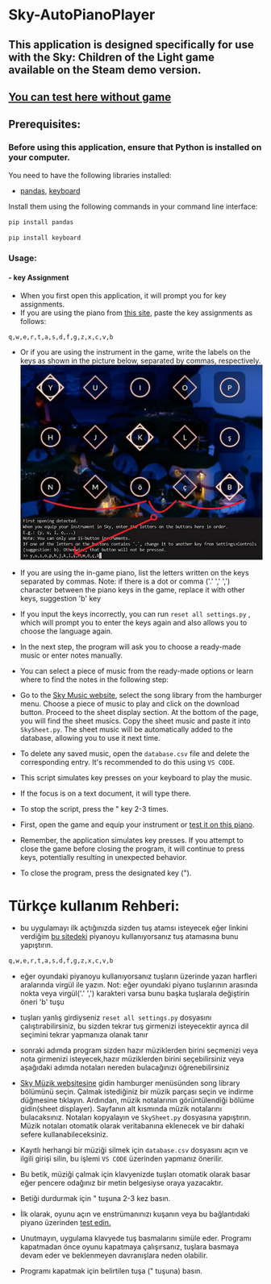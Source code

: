 # Sky-AutoPianoPlayer

## This application is designed specifically for use with the Sky: Children of the Light game available on the Steam demo version.

## [You can test here without game](https://specy.github.io/skyMusic/)
## Prerequisites:
### Before using this application, ensure that Python is installed on your computer.
You need to have the following libraries installed:
- [pandas](https://pandas.pydata.org/), [keyboard](https://pypi.org/project/keyboard/)

Install them using the following commands in your command line interface:

```cmd
pip install pandas
```

```cmd
pip install keyboard
```



### Usage:
 #### - key Assignment

* When you first open this application, it will prompt you for key assignments. 
* If you are using the piano from [this site](https://sky-music.herokuapp.com/), paste the key assignments as follows:
```
q,w,e,r,t,a,s,d,f,g,z,x,c,v,b
```

* Or if you are using the instrument in the game, write the labels on the keys as shown in the picture below, separated by commas, respectively.
![tutorialJPG](https://github.com/MERT-CKR/Sky-AutoPianoPlayer/blob/main/readmeJPG/readmeJPG.jpg)
* If you are using the in-game piano, list the letters written on the keys separated by commas.
Note: if there is a dot or comma ('.' ',' ',') character between the piano keys in the game, replace it with other keys, suggestion 'b' key

* If you input the keys incorrectly, you can run `reset all settings.py` , which will prompt you to enter the keys again and also allows you to choose the language again.

* In the next step, the program will ask you to choose a ready-made music or enter notes manually.
* You can select a piece of music from the ready-made options or learn where to find the notes in the following step:

* Go to the [Sky Music website](https://sky-music.herokuapp.com/), select the song library from the hamburger menu.
Choose a piece of music to play and click on the download button.
Proceed to the sheet display section.
At the bottom of the page, you will find the sheet musics. Copy the sheet music and paste it into `SkySheet.py`.
The  sheet music will be automatically added to the database, allowing you to use it next time.

* To delete any saved music, open the `database.csv` file and delete the corresponding entry. It's recommended to do this using `VS CODE`.

* This script simulates key presses on your keyboard to play the music. 
* If the focus is on a text document, it will type there.

* To stop the script, press the " key 2-3 times.

* First, open the game and equip your instrument or [test it on this piano](https://sky-music.herokuapp.com/).

* Remember, the application simulates key presses. If you attempt to close the game before closing the program,  it will continue to press keys, potentially resulting in unexpected behavior.

* To close the program, press the designated key (").


# Türkçe kullanım Rehberi:
* bu uygulamayı ilk açtığınızda sizden tuş atamsı isteyecek eğer linkini verdiğim [bu sitedeki](https://sky-music.herokuapp.com/) piyanoyu kullanıyorsanız tuş atamasına bunu yapıştırın. 
```SkySheet.py
q,w,e,r,t,a,s,d,f,g,z,x,c,v,b
```
* eğer oyundaki piyanoyu kullanıyorsanız tuşların üzerinde yazan harfleri aralarında virgül ile yazın.
 Not: eğer oyundaki piyano tuşlarının arasında nokta veya virgül('.' ',') karakteri varsa bunu başka tuşlarala değiştirin öneri 'b' tuşu

* tuşları yanlış girdiyseniz `reset all settings.py` dosyasını çalıştırabilirsiniz, bu sizden tekrar tuş girmenizi isteyecektir ayrıca dil seçimini tekrar yapmanıza olanak tanır

* sonraki adımda program sizden hazır müziklerden birini seçmenizi veya nota girmenizi isteyecek,hazır müziklerden birini seçebilirsiniz veya aşağıdaki adımda notaları nereden bulacağınızı öğrenebilirsiniz 

* [Sky Müzik websitesine](https://sky-music.herokuapp.com/) gidin hamburger menüsünden song library bölümünü seçin.
Çalmak istediğiniz bir müzik parçası seçin ve indirme düğmesine tıklayın.
Ardından, müzik notalarının görüntülendiği bölüme gidin(sheet displayer).
Sayfanın alt kısmında müzik notalarını bulacaksınız.
Notaları kopyalayın ve `SkySheet.py` dosyasına yapıştırın.
Müzik notaları otomatik olarak veritabanına eklenecek ve bir dahaki sefere kullanabileceksiniz.

* Kayıtlı herhangi bir müziği silmek için `database.csv` dosyasını açın ve ilgili girişi silin, bu işlemi `VS CODE` üzerinden yapmanız önerilir.

* Bu betik, müziği çalmak için klavyenizde tuşları otomatik olarak basar eğer pencere odağınız bir metin belgesiyse oraya yazacaktır.

* Betiği durdurmak için " tuşuna 2-3 kez basın.

* İlk olarak, oyunu açın ve enstrümanınızı kuşanın veya bu bağlantıdaki piyano üzerinden [test edin.](https://sky-music.herokuapp.com/)

* Unutmayın, uygulama klavyede tuş basmalarını simüle eder. Programı kapatmadan önce oyunu kapatmaya çalışırsanız, tuşlara basmaya devam eder ve beklenmeyen davranışlara neden olabilir.

* Programı kapatmak için belirtilen tuşa (" tuşuna) basın.
